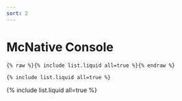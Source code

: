 ```yaml
---
sort: 2
---
```


# McNative Console

```
{% raw %}{% include list.liquid all=true %}{% endraw %}

{% include list.liquid all=true %}
```

{% include list.liquid all=true %}

